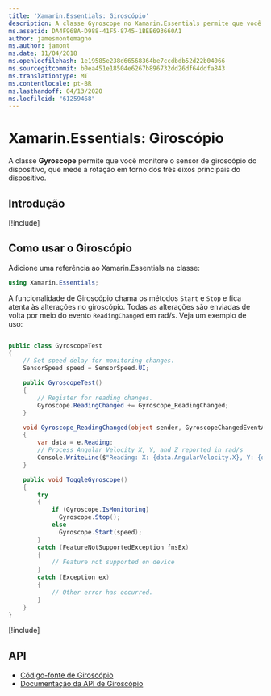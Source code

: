 ```yaml
---
title: 'Xamarin.Essentials: Giroscópio'
description: A classe Gyroscope no Xamarin.Essentials permite que você monitore o sensor de giroscópio do dispositivo, que mede a rotação em torno dos três eixos principais do dispositivo.
ms.assetid: DA4F968A-D988-41F5-8745-1BEE693660A1
author: jamesmontemagno
ms.author: jamont
ms.date: 11/04/2018
ms.openlocfilehash: 1e19585e238d66568364be7ccdbdb52d22b04066
ms.sourcegitcommit: b0ea451e18504e6267b896732dd26df64ddfa843
ms.translationtype: MT
ms.contentlocale: pt-BR
ms.lasthandoff: 04/13/2020
ms.locfileid: "61259468"
---
```

# <a name="xamarinessentials-gyroscope"></a>Xamarin.Essentials: Giroscópio

A classe **Gyroscope** permite que você monitore o sensor de giroscópio do dispositivo, que mede a rotação em torno dos três eixos principais do dispositivo.

## <a name="get-started"></a>Introdução

[!include[](~/essentials/includes/get-started.md)]

## <a name="using-gyroscope"></a>Como usar o Giroscópio

Adicione uma referência ao Xamarin.Essentials na classe:

```csharp
using Xamarin.Essentials;
```

A funcionalidade de Giroscópio chama os métodos `Start` e `Stop` e fica atenta às alterações no giroscópio. Todas as alterações são enviadas de volta por meio do evento `ReadingChanged` em rad/s. Veja um exemplo de uso:

```csharp

public class GyroscopeTest
{
    // Set speed delay for monitoring changes.
    SensorSpeed speed = SensorSpeed.UI;

    public GyroscopeTest()
    {
        // Register for reading changes.
        Gyroscope.ReadingChanged += Gyroscope_ReadingChanged;
    }

    void Gyroscope_ReadingChanged(object sender, GyroscopeChangedEventArgs e)
    {
        var data = e.Reading;
        // Process Angular Velocity X, Y, and Z reported in rad/s
        Console.WriteLine($"Reading: X: {data.AngularVelocity.X}, Y: {data.AngularVelocity.Y}, Z: {data.AngularVelocity.Z}");
    }

    public void ToggleGyroscope()
    {
        try
        {
            if (Gyroscope.IsMonitoring)
              Gyroscope.Stop();
            else
              Gyroscope.Start(speed);
        }
        catch (FeatureNotSupportedException fnsEx)
        {
            // Feature not supported on device
        }
        catch (Exception ex)
        {
            // Other error has occurred.
        }
    }
}
```

[!include[](~/essentials/includes/sensor-speed.md)]

## <a name="api"></a>API

- [Código-fonte de Giroscópio](https://github.com/xamarin/Essentials/tree/master/Xamarin.Essentials/Gyroscope)
- [Documentação da API de Giroscópio](xref:Xamarin.Essentials.Gyroscope)
